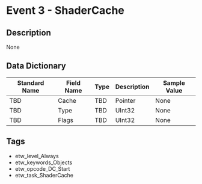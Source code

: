 # Event 3 - ShaderCache

## Description
None

## Data Dictionary
|Standard Name|Field Name|Type|Description|Sample Value|
|---|---|---|---|---|
|TBD|Cache|TBD|Pointer|None|None|
|TBD|Type|TBD|UInt32|None|None|
|TBD|Flags|TBD|UInt32|None|None|

## Tags
* etw_level_Always
* etw_keywords_Objects
* etw_opcode_DC_Start
* etw_task_ShaderCache